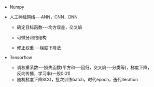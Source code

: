 * Numpy
* 人工神经网络---ANN，CNN，DNN
  
    * 确定目标函数---均方误差，交叉熵
    
    * 可微分网络结构
    
    * 修正权重---梯度下降法
    
* Tensorflow 
     * 调权重系数---损失函数(平方和---回归，交叉熵---分类等)，梯度下降，反向传播，学习率(一般0.01)
     * 随机梯度下降SCG，批次训练batch，时代epoch，迭代iteration
